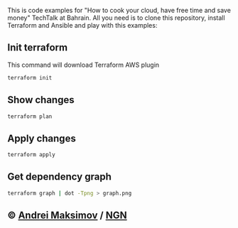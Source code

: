 This is code examples for "How to cook your cloud, have free time and save money" TechTalk at Bahrain. All you need is to clone this repository, install Terraform and Ansible and play with this examples:

## Init terraform

This command will download Terraform AWS plugin

```sh
terraform init
```

## Show changes

```sh
terraform plan
```

## Apply changes

```sh
terraform apply
```

## Get dependency graph

```sh
terraform graph | dot -Tpng > graph.png
```

&copy; [Andrei Maksimov](https://www.linkedin.com/in/avmaksimov/) / [NGN](http://www.ngn.com.tr/)
--